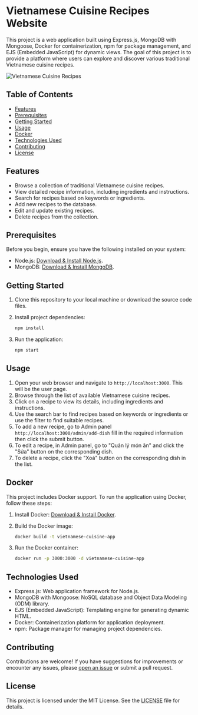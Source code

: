 # Vietnamese Cuisine Recipes Website

This project is a web application built using Express.js, MongoDB with Mongoose, Docker for containerization, npm for package management, and EJS (Embedded JavaScript) for dynamic views. The goal of this project is to provide a platform where users can explore and discover various traditional Vietnamese cuisine recipes.

![Vietnamese Cuisine Recipes](https://ibb.co/5xzKPfS)

## Table of Contents

- [Features](#features)
- [Prerequisites](#prerequisites)
- [Getting Started](#getting-started)
- [Usage](#usage)
- [Docker](#docker)
- [Technologies Used](#technologies-used)
- [Contributing](#contributing)
- [License](#license)

## Features

- Browse a collection of traditional Vietnamese cuisine recipes.
- View detailed recipe information, including ingredients and instructions.
- Search for recipes based on keywords or ingredients.
- Add new recipes to the database.
- Edit and update existing recipes.
- Delete recipes from the collection.

## Prerequisites

Before you begin, ensure you have the following installed on your system:

- Node.js: [Download & Install Node.js](https://nodejs.org/).
- MongoDB: [Download & Install MongoDB](https://www.mongodb.com/try/download/community).

## Getting Started

1. Clone this repository to your local machine or download the source code files.

2. Install project dependencies:
	```sh
	npm install
	```
3. Run the application:
	```sh
	npm start
	```
## Usage
1.  Open your web browser and navigate to `http://localhost:3000`. This will be the user page.
2.  Browse through the list of available Vietnamese cuisine recipes. 
3.  Click on a recipe to view its details, including ingredients and instructions.
4.  Use the search bar to find recipes based on keywords or ingredients or use the filter to find suitable recipes.
5.  To add a new recipe, go to Admin panel `http://localhost:3000/admin/add-dish` fill in the required information then click the submit button.
6.  To edit a recipe, in Admin panel, go to  "Quản lý món ăn" and click the "Sửa" button on the corresponding dish.
7.  To delete a recipe, click the "Xoá" button on the corresponding dish in the list.

## Docker
This project includes Docker support. To run the application using Docker, follow these steps:
1. Install Docker: [Download & Install Docker](https://docs.docker.com/get-docker/).
2.  Build the Docker image:
    
    ```sh
    docker build -t vietnamese-cuisine-app 
    ```
    
3.  Run the Docker container:
    ```sh   
    docker run -p 3000:3000 -d vietnamese-cuisine-app
    ```
## Technologies Used
-   Express.js: Web application framework for Node.js.
-   MongoDB with Mongoose: NoSQL database and Object Data Modeling (ODM) library.
-   EJS (Embedded JavaScript): Templating engine for generating dynamic HTML.
-   Docker: Containerization platform for application deployment.
-   npm: Package manager for managing project dependencies.
## Contributing

Contributions are welcome! If you have suggestions for improvements or encounter any issues, please [open an issue](https://chat.openai.com/link-to-issue) or submit a pull request.

## License

This project is licensed under the MIT License. See the [LICENSE](https://chat.openai.com/LICENSE) file for details.